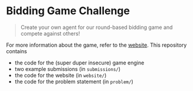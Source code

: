 # Bidding Game Challenge

> Create your own agent for our round-based bidding game and compete against others!

For more information about the game, refer to the [website](https://roehrt.github.io/bgc). This repository contains
- the code for the (super duper insecure) game engine
- two example submissions (in `submissions/`)
- the code for the website (in `website/`)
- the code for the problem statement (in `problem/`)